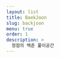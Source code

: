 ```yaml
---
layout: list
title: BaekJoon
slug: backjoon
menu: true
order: 1
description: >
  정점의 백준 풀이공간
---
```

